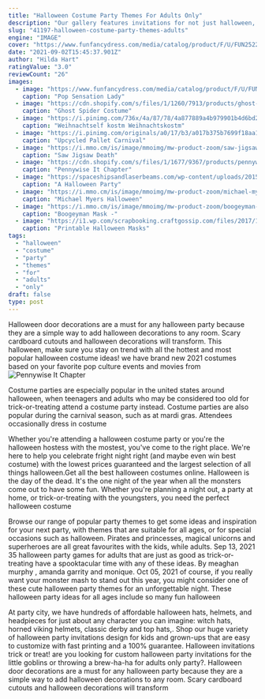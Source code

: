 ```yaml
---
title: "Halloween Costume Party Themes For Adults Only"
description: "Our gallery features invitations for not just halloween, but also da de los muertos, halloween weddings, and halloween baby showers. Whether youre trick-or-treating with friends, hosting a haunted house, going to a fright fest, dressing up for a masquerade ball, monster mash or costume party, or planning an adults"
slug: "41197-halloween-costume-party-themes-adults"
engine: "IMAGE"
cover: "https://www.funfancydress.com/media/catalog/product/F/U/FUN2522.jpg"
date: "2021-09-02T15:45:37.901Z"
author: "Hilda Hart"
ratingValue: "3.0"
reviewCount: "26"
images:
  - image: "https://www.funfancydress.com/media/catalog/product/F/U/FUN2522.jpg"
    caption: "Pop Sensation Lady"
  - image: "https://cdn.shopify.com/s/files/1/1260/7913/products/ghost-spider-costume-for-kids-marvel-spider-man-rubies-kids-girls-marvel_800x.jpg?v=1588223864"
    caption: "Ghost Spider Costume"
  - image: "https://i.pinimg.com/736x/4a/87/78/4a877889a4b979901b4d6bd2673f001c--diy-elf-costume-costume-ideas.jpg"
    caption: "Weihnachtself kostm Weihnachtskostm"
  - image: "https://i.pinimg.com/originals/a0/17/b3/a017b375b7699f18aa18cb168df044c1.jpg"
    caption: "Upcycled Pallet Carnival"
  - image: "https://i.mmo.cm/is/image/mmoimg/mw-product-zoom/saw-jigsaw-death-mask--mw-108895-3.jpg"
    caption: "Saw Jigsaw Death"
  - image: "https://cdn.shopify.com/s/files/1/1677/9367/products/pennywise-it-chapter-2-deluxe-costume-for-adults-rubies-adults-costumes-warner-bros_800x.jpg?v=1582000549"
    caption: "Pennywise It Chapter"
  - image: "https://spaceshipsandlaserbeams.com/wp-content/uploads/2015/09/halloween-party-ideas-kids-009.jpg"
    caption: "A Halloween Party"
  - image: "https://i.mmo.cm/is/image/mmoimg/mw-product-zoom/michael-myers-halloween-ii-latex-mask--mw-113261-3.jpg"
    caption: "Michael Myers Halloween"
  - image: "https://i.mmo.cm/is/image/mmoimg/mw-product-zoom/boogeyman-mask--mw-132565-1.jpg"
    caption: "Boogeyman Mask -"
  - image: "https://i1.wp.com/scrapbooking.craftgossip.com/files/2017/10/free-printable-halloween-masks-for-kids.jpg?fit=600%2C900"
    caption: "Printable Halloween Masks"
tags:
  - "halloween"
  - "costume"
  - "party"
  - "themes"
  - "for"
  - "adults"
  - "only"
draft: false
type: post
---
```


Halloween door decorations are a must for any halloween party because they are a simple way to add halloween decorations to any room. Scary cardboard cutouts and halloween decorations will transform. This halloween, make sure you stay on trend with all the hottest and most popular halloween costume ideas! we have brand new 2021 costumes based on your favorite pop culture events and movies from
![Pennywise It Chapter](https://cdn.shopify.com/s/files/1/1677/9367/products/pennywise-it-chapter-2-deluxe-costume-for-adults-rubies-adults-costumes-warner-bros_800x.jpg?v=1582000549 "Pennywise It Chapter")

Costume parties are especially popular in the united states around halloween, when teenagers and adults who may be considered too old for trick-or-treating attend a costume party instead. Costume parties are also popular during the carnival season, such as at mardi gras. Attendees occasionally dress in costume
<!--inArticleAds-->

<!--galleryOne-->

Whether you're attending a halloween costume party or you're the halloween hostess with the mostest, you've come to the right place. We're here to help you celebrate fright night right (and maybe even win best costume) with the lowest prices guaranteed and the largest selection of all things halloween.Get all the best halloween costumes online. Halloween is the day of the dead. It's the one night of the year when all the monsters come out to have some fun. Whether you're planning a night out, a party at home, or trick-or-treating with the youngsters, you need the perfect halloween costume
<!--inArticleAds-->

<!--galleryTwo-->

Browse our range of popular party themes to get some ideas and inspiration for your next party, with themes that are suitable for all ages, or for special occasions such as halloween. Pirates and princesses, magical unicorns and superheroes are all great favourites with the kids, while adults. Sep 13, 2021 35 halloween party games for adults that are just as good as trick-or-treating have a spooktacular time with any of these ideas. By meaghan murphy , amanda garrity and monique. Oct 05, 2021 of course, if you really want your monster mash to stand out this year, you might consider one of these cute halloween party themes for an unforgettable night. These halloween party ideas for all ages include so many fun halloween
<!--galleryThree-->

At party city, we have hundreds of affordable halloween hats, helmets, and headpieces for just about any character you can imagine: witch hats, horned viking helmets, classic derby and top hats,. Shop our huge variety of halloween party invitations design for kids and grown-ups that are easy to customize with fast printing and a 100% guarantee. Halloween invitations trick or treat! are you looking for custom halloween party invitations for the little goblins or throwing a brew-ha-ha for adults only party?. Halloween door decorations are a must for any halloween party because they are a simple way to add halloween decorations to any room. Scary cardboard cutouts and halloween decorations will transform